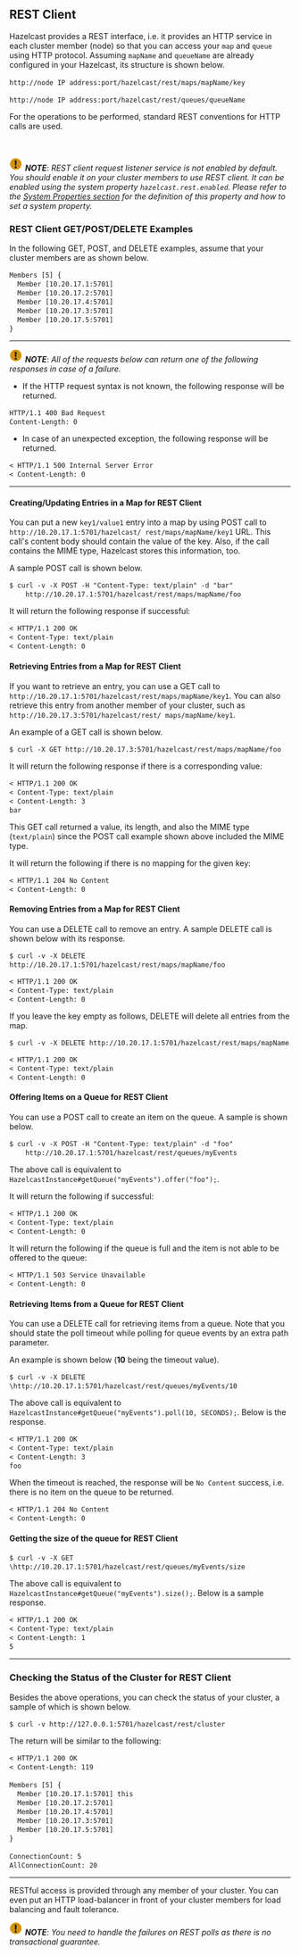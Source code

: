 



## REST Client
Hazelcast provides a REST interface, i.e. it provides an HTTP service in each cluster member (node) so that you can access your `map` and `queue` using HTTP protocol. Assuming `mapName` and `queueName` are already configured in your Hazelcast, its structure is shown below.

`http://node IP address:port/hazelcast/rest/maps/mapName/key`

`http://node IP address:port/hazelcast/rest/queues/queueName`

For the operations to be performed, standard REST conventions for HTTP calls are used.

<br> </br>
![image](images/NoteSmall.jpg) ***NOTE***: *REST client request listener service is not enabled by default. You should enable it on your cluster members to use REST client. It can be enabled using the system property `hazelcast.rest.enabled`. Please refer to the [System Properties section](#system-properties) for the definition of this property and how to set a system property.*



### REST Client GET/POST/DELETE Examples

In the following GET, POST, and DELETE examples, assume that your cluster members are as shown below.

```plain
Members [5] {
  Member [10.20.17.1:5701]
  Member [10.20.17.2:5701]
  Member [10.20.17.4:5701]
  Member [10.20.17.3:5701]
  Member [10.20.17.5:5701]
}
```

---

![image](images/NoteSmall.jpg) ***NOTE***: *All of the requests below can return one of the following responses in case of a failure.*

- If the HTTP request syntax is not known, the following response will be returned.

```plain
HTTP/1.1 400 Bad Request
Content-Length: 0
```


- In case of an unexpected exception, the following response will be returned.

```plain
< HTTP/1.1 500 Internal Server Error
< Content-Length: 0
```

---


#### Creating/Updating Entries in a Map for REST Client

You can put a new `key1/value1` entry into a map by using POST call to 
`http://10.20.17.1:5701/hazelcast/
rest/maps/mapName/key1` URL. This call's content body should contain the value of the key. Also, if the call contains the MIME type, Hazelcast stores this information, too. 

A sample POST call is shown below.

```plain
$ curl -v -X POST -H "Content-Type: text/plain" -d "bar" 
    http://10.20.17.1:5701/hazelcast/rest/maps/mapName/foo
```

It will return the following response if successful:

```plain
< HTTP/1.1 200 OK
< Content-Type: text/plain
< Content-Length: 0
```

#### Retrieving Entries from a Map for REST Client

If you want to retrieve an entry, you can use a GET call to `http://10.20.17.1:5701/hazelcast/rest/maps/mapName/key1`. You can also retrieve this entry from another member of your cluster, such as 
`http://10.20.17.3:5701/hazelcast/rest/
maps/mapName/key1`.

An example of a GET call is shown below.

```plain
$ curl -X GET http://10.20.17.3:5701/hazelcast/rest/maps/mapName/foo
```

It will return the following response if there is a corresponding value:

```plain
< HTTP/1.1 200 OK
< Content-Type: text/plain
< Content-Length: 3
bar
```

This GET call returned a value, its length, and also the MIME type (`text/plain`) since the POST call example shown above included the MIME type.

It will return the following if there is no mapping for the given key:

```plain
< HTTP/1.1 204 No Content
< Content-Length: 0
```


#### Removing Entries from a Map for REST Client

You can use a DELETE call to remove an entry. A sample DELETE call is shown below with its response.

```plain
$ curl -v -X DELETE http://10.20.17.1:5701/hazelcast/rest/maps/mapName/foo
```
```
< HTTP/1.1 200 OK
< Content-Type: text/plain
< Content-Length: 0
```
If you leave the key empty as follows, DELETE will delete all entries from the map.

```plain
$ curl -v -X DELETE http://10.20.17.1:5701/hazelcast/rest/maps/mapName
```

```plain
< HTTP/1.1 200 OK
< Content-Type: text/plain
< Content-Length: 0
```

#### Offering Items on a Queue for REST Client

You can use a POST call to create an item on the queue. A sample is shown below.

```plain
$ curl -v -X POST -H "Content-Type: text/plain" -d "foo" 
    http://10.20.17.1:5701/hazelcast/rest/queues/myEvents
```

The above call is equivalent to `HazelcastInstance#getQueue("myEvents").offer("foo");`.

It will return the following if successful:

```plain
< HTTP/1.1 200 OK
< Content-Type: text/plain
< Content-Length: 0
```

It will return the following if the queue is full and the item is not able to be offered to the queue:

```plain
< HTTP/1.1 503 Service Unavailable
< Content-Length: 0
```

#### Retrieving Items from a Queue for REST Client

You can use a DELETE call for retrieving items from a queue. Note that you should state the poll timeout while polling for queue events by an extra path parameter. 

An example is shown below (**10** being the timeout value).

```plain
$ curl -v -X DELETE \http://10.20.17.1:5701/hazelcast/rest/queues/myEvents/10
```

The above call is equivalent to `HazelcastInstance#getQueue("myEvents").poll(10, SECONDS);`. Below is the response.

```plain
< HTTP/1.1 200 OK
< Content-Type: text/plain
< Content-Length: 3
foo
```

When the timeout is reached, the response will be `No Content` success, i.e. there is no item on the queue to be returned.


```plain
< HTTP/1.1 204 No Content
< Content-Length: 0
```


#### Getting the size of the queue for REST Client

```plain
$ curl -v -X GET \http://10.20.17.1:5701/hazelcast/rest/queues/myEvents/size
```

The above call is equivalent to `HazelcastInstance#getQueue("myEvents").size();`. Below is a sample response.

```plain
< HTTP/1.1 200 OK
< Content-Type: text/plain
< Content-Length: 1
5
```
---

### Checking the Status of the Cluster for REST Client

Besides the above operations, you can check the status of your cluster, a sample of which is shown below.

```plain
$ curl -v http://127.0.0.1:5701/hazelcast/rest/cluster
```

The return will be similar to the following:

```plain
< HTTP/1.1 200 OK
< Content-Length: 119

Members [5] {
  Member [10.20.17.1:5701] this
  Member [10.20.17.2:5701]
  Member [10.20.17.4:5701]
  Member [10.20.17.3:5701]
  Member [10.20.17.5:5701]
}

ConnectionCount: 5
AllConnectionCount: 20
```

---

RESTful access is provided through any member of your cluster. You can even put an HTTP load-balancer in front of your cluster members for load balancing and fault tolerance.


![image](images/NoteSmall.jpg) ***NOTE***: *You need to handle the failures on REST polls as there is no transactional guarantee.*


